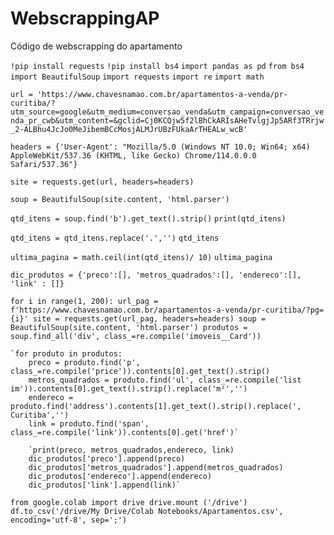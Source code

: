 # WebscrappingAP
Código de webscrapping do apartamento

`!pip install requests`
`!pip install bs4`
`import pandas as pd`
`from bs4 import BeautifulSoup`
`import requests`
`import re`
`import math`

`url = 'https://www.chavesnamao.com.br/apartamentos-a-venda/pr-curitiba/?utm_source=google&utm_medium=conversao_venda&utm_campaign=conversao_venda_pr_cwb&utm_content=&gclid=Cj0KCQjw5f2lBhCkARIsAHeTvlgjJp5ARf3TRrjw_2-ALBhu4JcJo0MeJibemBCcMosjALMJrUBzFUkaArTHEALw_wcB'`

`headers = {'User-Agent': "Mozilla/5.0 (Windows NT 10.0; Win64; x64) AppleWebKit/537.36 (KHTML, like Gecko) Chrome/114.0.0.0 Safari/537.36"}`

`site = requests.get(url, headers=headers)`

`soup = BeautifulSoup(site.content, 'html.parser')`

`qtd_itens = soup.find('b').get_text().strip()`
`print(qtd_itens)`

`qtd_itens = qtd_itens.replace('.','')`
`qtd_itens`

`ultima_pagina = math.ceil(int(qtd_itens)/ 10)`
`ultima_pagina`

`dic_produtos = {'preco':[], 'metros_quadrados':[], 'endereco':[], 'link' : []}`

`for i in range(1, 200):
    url_pag = f'https://www.chavesnamao.com.br/apartamentos-a-venda/pr-curitiba/?pg={i}'
    site = requests.get(url_pag, headers=headers)
    soup = BeautifulSoup(site.content, 'html.parser')
    produtos = soup.find_all('div', class_=re.compile('imoveis__Card'))`

    `for produto in produtos:
        preco = produto.find('p', class_=re.compile('price')).contents[0].get_text().strip()
        metros_quadrados = produto.find('ul', class_=re.compile('list im')).contents[0].get_text().strip().replace('m²','')
        endereco = produto.find('address').contents[1].get_text().strip().replace(', Curitiba','')
        link = produto.find('span', class_=re.compile('link')).contents[0].get('href')`

        `print(preco, metros_quadrados,endereco, link)
        dic_produtos['preco'].append(preco)
        dic_produtos['metros_quadrados'].append(metros_quadrados)
        dic_produtos['endereco'].append(endereco)
        dic_produtos['link'].append(link)`

`from google.colab import drive
drive.mount ('/drive')
df.to_csv('/drive/My Drive/Colab Notebooks/Apartamentos.csv', encoding='utf-8', sep=';')`
